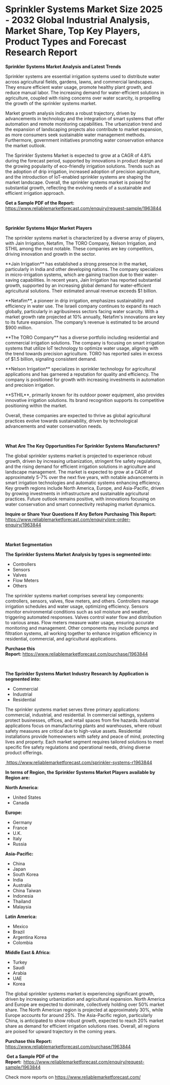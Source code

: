 <p><h1>Sprinkler Systems Market Size 2025 - 2032 Global Industrial Analysis, Market Share, Top Key Players, Product Types and Forecast Research Report</h1></p><p><strong>Sprinkler Systems Market Analysis and Latest Trends</strong></p>
<p><p>Sprinkler systems are essential irrigation systems used to distribute water across agricultural fields, gardens, lawns, and commercial landscapes. They ensure efficient water usage, promote healthy plant growth, and reduce manual labor. The increasing demand for water-efficient solutions in agriculture, coupled with rising concerns over water scarcity, is propelling the growth of the sprinkler systems market.</p><p>Market growth analysis indicates a robust trajectory, driven by advancements in technology and the integration of smart systems that offer automation and remote monitoring capabilities. The urbanization trend and the expansion of landscaping projects also contribute to market expansion, as more consumers seek sustainable water management methods. Furthermore, government initiatives promoting water conservation enhance the market outlook.</p><p>The Sprinkler Systems Market is expected to grow at a CAGR of 4.8% during the forecast period, supported by innovations in product design and the growing popularity of eco-friendly irrigation solutions. Trends such as the adoption of drip irrigation, increased adoption of precision agriculture, and the introduction of IoT-enabled sprinkler systems are shaping the market landscape. Overall, the sprinkler systems market is poised for substantial growth, reflecting the evolving needs of a sustainable and efficient irrigation approach.</p></p>
<p><strong>Get a Sample PDF of the Report:&nbsp;</strong> <a href="https://www.reliablemarketforecast.com/enquiry/request-sample/1963844?utm_campaign=2611&utm_medium=2&utm_source=Github&utm_content=ia&utm_term=20022025&utm_id=sprinkler-systems">https://www.reliablemarketforecast.com/enquiry/request-sample/1963844</a></p>
<p>&nbsp;</p>
<p><strong>Sprinkler Systems Major Market Players</strong></p>
<p><p>The sprinkler systems market is characterized by a diverse array of players, with Jain Irrigation, Netafim, The TORO Company, Nelson Irrigation, and STHIL among the most notable. These companies are key competitors, driving innovation and growth in the sector.</p><p>**Jain Irrigation** has established a strong presence in the market, particularly in India and other developing nations. The company specializes in micro-irrigation systems, which are gaining traction due to their water-saving capabilities. In recent years, Jain Irrigation has reported substantial growth, supported by an increasing global demand for water-efficient agricultural solutions. Their estimated annual revenue exceeds $1 billion.</p><p>**Netafim**, a pioneer in drip irrigation, emphasizes sustainability and efficiency in water use. The Israeli company continues to expand its reach globally, particularly in agribusiness sectors facing water scarcity. With a market growth rate projected at 10% annually, Netafim's innovations are key to its future expansion. The company’s revenue is estimated to be around $900 million.</p><p>**The TORO Company** has a diverse portfolio including residential and commercial irrigation solutions. The company is focusing on smart irrigation systems that utilize IoT technology to optimize water usage, aligning with the trend towards precision agriculture. TORO has reported sales in excess of $1.5 billion, signaling consistent demand.</p><p>**Nelson Irrigation** specializes in sprinkler technology for agricultural applications and has garnered a reputation for quality and efficiency. The company is positioned for growth with increasing investments in automation and precision irrigation.</p><p>**STHIL**, primarily known for its outdoor power equipment, also provides innovative irrigation solutions. Its brand recognition supports its competitive positioning within the market.</p><p>Overall, these companies are expected to thrive as global agricultural practices evolve towards sustainability, driven by technological advancements and water conservation needs.</p></p>
<p>&nbsp;</p>
<p><strong>What Are The Key Opportunities For Sprinkler Systems Manufacturers?</strong></p>
<p><p>The global sprinkler systems market is projected to experience robust growth, driven by increasing urbanization, stringent fire safety regulations, and the rising demand for efficient irrigation solutions in agriculture and landscape management. The market is expected to grow at a CAGR of approximately 5-7% over the next five years, with notable advancements in smart irrigation technologies and automatic systems enhancing efficiency. Key growth regions include North America, Europe, and Asia-Pacific, driven by growing investments in infrastructure and sustainable agricultural practices. Future outlook remains positive, with innovations focusing on water conservation and smart connectivity reshaping market dynamics.</p></p>
<p><strong>Inquire or Share Your Questions If Any Before Purchasing This Report:</strong> <a href="https://www.reliablemarketforecast.com/enquiry/pre-order-enquiry/1963844?utm_campaign=2611&utm_medium=2&utm_source=Github&utm_content=ia&utm_term=20022025&utm_id=sprinkler-systems">https://www.reliablemarketforecast.com/enquiry/pre-order-enquiry/1963844</a></p>
<p>&nbsp;</p>
<p><strong>Market Segmentation</strong></p>
<p><strong>The Sprinkler Systems Market Analysis by types is segmented into:</strong></p>
<p><ul><li>Controllers</li><li>Sensors</li><li>Valves</li><li>Flow Meters</li><li>Others</li></ul></p>
<p><p>The sprinkler systems market comprises several key components: controllers, sensors, valves, flow meters, and others. Controllers manage irrigation schedules and water usage, optimizing efficiency. Sensors monitor environmental conditions such as soil moisture and weather, triggering automated responses. Valves control water flow and distribution to various areas. Flow meters measure water usage, ensuring accurate monitoring and management. Other components may include pumps and filtration systems, all working together to enhance irrigation efficiency in residential, commercial, and agricultural applications.</p></p>
<p><strong>Purchase this Report:&nbsp;</strong><a href="https://www.reliablemarketforecast.com/purchase/1963844?utm_campaign=2611&utm_medium=2&utm_source=Github&utm_content=ia&utm_term=20022025&utm_id=sprinkler-systems">https://www.reliablemarketforecast.com/purchase/1963844</a></p>
<p>&nbsp;</p>
<p><strong>The Sprinkler Systems Market Industry Research by Application is segmented into:</strong></p>
<p><ul><li>Commercial</li><li>Industrial</li><li>Residential</li></ul></p>
<p><p>The sprinkler systems market serves three primary applications: commercial, industrial, and residential. In commercial settings, systems protect businesses, offices, and retail spaces from fire hazards. Industrial applications focus on manufacturing plants and warehouses, where robust safety measures are critical due to high-value assets. Residential installations provide homeowners with safety and peace of mind, protecting lives and property. Each market segment requires tailored solutions to meet specific fire safety regulations and operational needs, driving diverse product offerings.</p></p>
<p><a href="https://www.reliablemarketforecast.com/sprinkler-systems-r1963844?utm_campaign=2611&utm_medium=2&utm_source=Github&utm_content=ia&utm_term=20022025&utm_id=sprinkler-systems">&nbsp;https://www.reliablemarketforecast.com/sprinkler-systems-r1963844</a></p>
<p><strong>In terms of Region, the Sprinkler Systems Market Players available by Region are:</strong></p>
<p>
    <p> <strong> North America: </strong>
        <ul>
            <li>United States</li>
            <li>Canada</li>
        </ul>
        </p> 
    <p> <strong> Europe: </strong>
        <ul>
            <li>Germany</li>
            <li>France</li>
            <li>U.K.</li>
            <li>Italy</li>
            <li>Russia</li>
        </ul>
        </p> 
    <p> <strong> Asia-Pacific: </strong>
        <ul>
            <li>China</li>
            <li>Japan</li>
            <li>South Korea</li>
            <li>India</li>
            <li>Australia</li>
            <li>China Taiwan</li>
            <li>Indonesia</li>
            <li>Thailand</li>
            <li>Malaysia</li>
        </ul>
        </p> 
    <p> <strong> Latin America: </strong>
        <ul>
            <li>Mexico</li>
            <li>Brazil</li>
            <li>Argentina Korea</li>
            <li>Colombia</li>
        </ul>
        </p> 
    <p> <strong> Middle East & Africa: </strong>
        <ul>
            <li>Turkey</li>
            <li>Saudi</li>
            <li>Arabia</li>
            <li>UAE</li>
            <li>Korea</li>
        </ul>
    </p>
    </p>
<p><p>The global sprinkler systems market is experiencing significant growth, driven by increasing urbanization and agricultural expansion. North America and Europe are expected to dominate, collectively holding over 50% market share. The North American region is projected at approximately 30%, while Europe accounts for around 25%. The Asia-Pacific region, particularly China, is anticipated to show robust growth, expected to reach 20% market share as demand for efficient irrigation solutions rises. Overall, all regions are poised for upward trajectory in the coming years.</p></p>
<p><strong>Purchase this Report: </strong><a href="https://www.reliablemarketforecast.com/purchase/1963844?utm_campaign=2611&utm_medium=2&utm_source=Github&utm_content=ia&utm_term=20022025&utm_id=sprinkler-systems">https://www.reliablemarketforecast.com/purchase/1963844</a></p>
<p>&nbsp;<strong>Get a Sample PDF of the Report:&nbsp;&nbsp;</strong><a href="https://www.reliablemarketforecast.com/enquiry/request-sample/1963844?utm_campaign=2611&utm_medium=2&utm_source=Github&utm_content=ia&utm_term=20022025&utm_id=sprinkler-systems">https://www.reliablemarketforecast.com/enquiry/request-sample/1963844</a></p>
<p><strong></strong></p>
<p>Check more reports on <a href="https://www.reliablemarketforecast.com/?utm_campaign=2611&utm_medium=2&utm_source=Github&utm_content=ia&utm_term=20022025&utm_id=sprinkler-systems">https://www.reliablemarketforecast.com/</a></p>